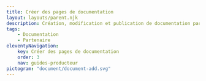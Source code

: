```yaml
---
title: Créer des pages de documentation
layout: layouts/parent.njk
description: Création, modification et publication de documentation partenaire sur le site de documentation de Cartes.gouv.fr
tags:
    - Documentation
    - Partenaire
eleventyNavigation:
    key: Créer des pages de documentation
    order: 3
    nav: guides-producteur
pictogram: "document/document-add.svg"
---
```

